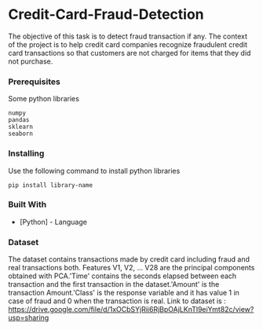 # Credit-Card-Fraud-Detection
The objective of this task is to detect fraud transaction if any. The context of the project is to help credit card companies recognize fraudulent credit card transactions so that customers are not charged for items that they did not purchase.

### Prerequisites

Some python libraries

```
numpy
pandas
sklearn
seaborn
```
### Installing

Use the following command to install python libraries 

```
pip install library-name
```
### Built With

* [Python] - Language

### Dataset
The dataset contains transactions made by credit card including fraud and real transactions both. Features V1, V2, … V28 are the principal components obtained with PCA.'Time' contains the seconds elapsed between each transaction and the first transaction in the dataset.'Amount' is the transaction Amount.'Class' is the response variable and it has value 1 in case of fraud and 0 when the transaction is real. 
Link to dataset is : https://drive.google.com/file/d/1xOCbSYjRii6RjBpOAjLKnTl9eiYmt82c/view?usp=sharing


